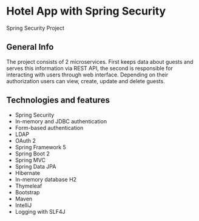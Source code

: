 # Hotel App with Spring Security
Spring Security Project

## General Info
The project consists of 2 microservices. First keeps data about guests and serves this information via REST API, the second is responsible for interacting with users through web interface. Depending on their authorization users can view, create, update and delete guests.

## Technologies and features
* Spring Security
* In-memory and JDBC authentication
* Form-based authentication
* LDAP 
* OAuth 2
* Spring Framework 5
* Spring Boot 2
* Spring MVC
* Spring Data JPA
* Hibernate
* In-memory database H2
* Thymeleaf
* Bootstrap
* Maven
* IntelliJ
* Logging with SLF4J


